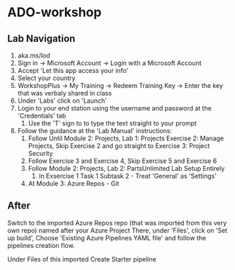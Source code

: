 # ADO-workshop

## Lab Navigation

1. aka.ms/lod
2. Sign in -> Microsoft Account -> Login with a Microsoft Account
3. Accept 'Let this app access your info'
4. Select your country
5. WorkshopPlus -> My Training -> Redeem Training Key -> Enter the key that was verbaly shared in class
6. Under 'Labs' click on 'Launch'
7. Login to your end station using the username and password at the 'Credentials' tab
   1. Use the 'T' sign to to type the text straight to your prompt
8. Follow the guidance at the 'Lab Manual' instructions:
   1. Follow Until Module 2: Projects, Lab 1: Projects Exercise 2: Manage Projects, Skip Exercise 2 and go straight to Exercise 3: Project Security
   2. Follow Exercise 3 and Exercise 4, Skip Exercise 5 and Exercise 6
   3. Follow Module 2: Projects, Lab 2: PartsUnlimited Lab Setup Entirely
      1. In Exsercise 1 Task 1 Subtask 2 - Treat 'General' as 'Settings'
   4. At Module 3: Azure Repos - Git

## After 
Switch to the imported Azure Repos repo (that was imported from this very own repo) named after your Azure Project
There, under 'Files', click on 'Set up build', Choose 'Existing Azure Pipelines YAML file' and follow the pipelines creation flow.

Under Files of this imported Create Starter pipeline

